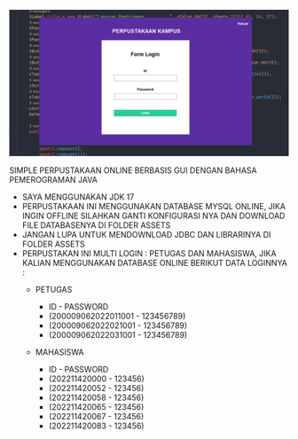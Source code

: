 ![PRIVIEW](Assets/thumbnail.png)

SIMPLE PERPUSTAKAAN ONLINE BERBASIS GUI DENGAN BAHASA PEMEROGRAMAN JAVA

- SAYA MENGGUNAKAN JDK 17
- PERPUSTAKAAN INI MENGGUNAKAN DATABASE MYSQL ONLINE, JIKA INGIN OFFLINE SILAHKAN GANTI KONFIGURASI NYA DAN DOWNLOAD
  FILE DATABASENYA DI FOLDER ASSETS
- JANGAN LUPA UNTUK MENDOWNLOAD JDBC DAN LIBRARINYA DI FOLDER ASSETS
- PERPUSTAKAN INI MULTI LOGIN : PETUGAS DAN MAHASISWA, JIKA KALIAN MENGGUNAKAN DATABASE ONLINE BERIKUT DATA LOGINNYA :
    - PETUGAS
        - ID - PASSWORD
        - (200009062022011001 - 123456789)
        - (200009062022021001 - 123456789)
        - (200009062022031001 - 123456789)

    - MAHASISWA
        - ID - PASSWORD
        - (202211420000 - 123456)
        - (202211420052 - 123456)
        - (202211420058 - 123456)
        - (202211420065 - 123456)
        - (202211420067 - 123456)
        - (202211420083 - 123456)
